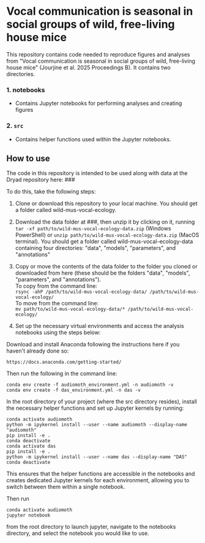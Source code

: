 # Vocal communication is seasonal in social groups of wild, free-living house mice

This repository contains code needed to reproduce figures and analyses from "Vocal communication is seasonal in social groups of wild, free-living house mice" (Jourjine et al. 2025 Proceedings B). It contains two directories.

### 1. notebooks
- Contains Jupyter notebooks for performing analyses and creating figures

### 2. `src`
- Contains helper functions used within the Jupyter notebooks.

## How to use

The code in this repository is intended to be used along with data at the Dryad repository here: ###

To do this, take the following steps:
1. Clone or download this repository to your local machine. You should get a folder called wild-mus-vocal-ecology.
2. Download the data folder at ###, then unzip it by clicking on it, running `tar -xf path/to/wild-mus-vocal-ecology-data.zip` (Windows PowerShell) or `unzip path/to/wild-mus-vocal-ecology-data.zip` (MacOS terminal). You should get a folder called wild-mus-vocal-ecology-data containing four directories: "data", "models", "parameters", and "annotations"
3. Copy or move the contents of the data folder to the folder you cloned or downloaded from here (these should be the folders "data", "models", "parameters", and "annotations").  
To copy from the command line:  
`rsync -ahP /path/to/wild-mus-vocal-ecology-data/ /path/to/wild-mus-vocal-ecology/`  
To move from the command line:  
`mv path/to/wild-mus-vocal-ecology-data/* /path/to/wild-mus-vocal-ecology/`

4. Set up the necessary virtual environments and access the analysis notebooks using the steps below:

Download and install Anaconda following the instructions here if you haven't already done so: 

`https://docs.anaconda.com/getting-started/`

Then run the following in the command line:


	conda env create -f audiomoth_environment.yml -n audiomoth -v 
	conda env create -f das_environment.yml -n das -v 

	
In the root directory of your project (where the src directory resides), install the necessary helper functions and set up Jupyter kernels by running:

	conda activate audiomoth
	python -m ipykernel install --user --name audiomoth --display-name "audiomoth"
	pip install -e .
	conda deactivate
	conda activate das
	pip install -e .
	python -m ipykernel install --user --name das --display-name "DAS"
	conda deactivate
	
This ensures that the helper functions are accessible in the notebooks and creates dedicated Jupyter kernels for each environment, allowing you to switch between them within a single notebook.

Then run

	conda activate audiomoth
	jupyter notebook
	
from the root directory to launch jupyter, navigate to the notebooks directory, and select the notebook you would like to use.


